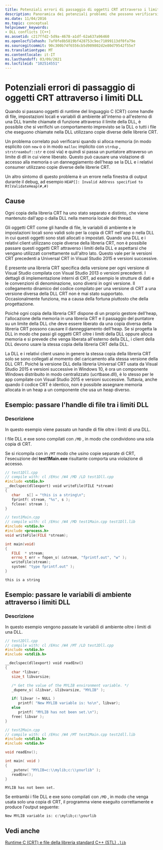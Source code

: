 ```yaml
---
title: Potenziali errori di passaggio di oggetti CRT attraverso i limiti DLL
description: Panoramica dei potenziali problemi che possono verificarsi quando si passano oggetti runtime di Microsoft C attraverso un limite della libreria di collegamento dinamico (DLL).
ms.date: 11/04/2016
ms.topic: conceptual
helpviewer_keywords:
- DLL conflicts [C++]
ms.assetid: c217ffd2-5d9a-4678-a1df-62a637a96460
ms.openlocfilehash: 7af0fe8b5819bf428753c9ec71099113df0fa79e
ms.sourcegitcommit: 90c300b74f6556cb5d989802d2e80d79542f55e7
ms.translationtype: MT
ms.contentlocale: it-IT
ms.lasthandoff: 03/09/2021
ms.locfileid: "102514551"
---
```

# <a name="potential-errors-passing-crt-objects-across-dll-boundaries"></a>Potenziali errori di passaggio di oggetti CRT attraverso i limiti DLL

Quando si passano oggetti di runtime del linguaggio C (CRT) come handle di file, impostazioni locali e variabili di ambiente all'interno o all'esterno di una DLL tramite chiamate di funzione attraverso il limite della DLL, è possibile che si verifichi un comportamento imprevisto se la DLL o tutti i file che eseguono chiamate nella DLL utilizzano copie diverse delle librerie CRT.

Un problema correlato può verificarsi quando si alloca memoria (in modo esplicito con `new` o o in modo `malloc` implicito con `strdup` , `strstreambuf::str` e così via) e quindi si passa un puntatore attraverso un limite di dll in cui viene liberato. Questo può causare una violazione di accesso alla memoria o un danneggiamento dell'heap se la DLL e i relativi consumer utilizzano copie diverse delle librerie CRT.

Un altro sintomo di questo problema è un errore nella finestra di output durante il debug, ad esempio `HEAP[]: Invalid Address specified to RtlValidateHeap(#,#)`

## <a name="causes"></a>Cause

Ogni copia della libreria CRT ha uno stato separato e distinto, che viene mantenuto dall'app o dalla DLL nella memoria locale dei thread.

Gli oggetti CRT come gli handle di file, le variabili di ambiente e le impostazioni locali sono validi solo per la copia di CRT nell'app o nella DLL in cui questi oggetti sono stati allocati o impostati. Quando una DLL e i relativi client utilizzano copie diverse della libreria CRT, non è possibile passare questi oggetti CRT attraverso i limiti della DLL e aspettarsi che vengano utilizzati correttamente sull'altro lato. Questo vale per le versioni CRT precedenti a Universal CRT in Visual Studio 2015 e versioni successive.

È presente una libreria CRT specifica della versione per ogni versione di Visual Studio compilata con Visual Studio 2013 o versioni precedenti. I dettagli di implementazione interni di CRT, ad esempio le strutture di dati e le convenzioni di denominazione, sono diversi in ogni versione. Il collegamento dinamico del codice compilato per una versione di CRT a una versione diversa della DLL CRT non è mai stato supportato. Occasionalmente funziona, ma a causa della fortuna piuttosto che della progettazione.

Poiché ogni copia della libreria CRT dispone di un proprio gestore dell'heap, l'allocazione della memoria in una libreria CRT e il passaggio del puntatore su un limite della DLL che deve essere liberato da una copia diversa della libreria CRT possono causare il danneggiamento dell'heap. Se si progetta la DLL in modo che passi gli oggetti CRT oltre i limiti della DLL oppure alloca memoria e si prevede che venga liberata all'esterno della DLL, i client della DLL devono usare la stessa copia della libreria CRT della DLL.

La DLL e i relativi client usano in genere la stessa copia della libreria CRT solo se sono collegati al momento del caricamento alla stessa versione della DLL CRT. Poiché la versione DLL della libreria Universal CRT usata da Visual Studio 2015 e versioni successive in Windows 10, è ora un componente Windows distribuito in modo centralizzato (ucrtbase.dll), è lo stesso per le app compilate con Visual Studio 2015 e versioni successive. Tuttavia, anche quando il codice CRT è identico, non è possibile assegnare memoria allocata in un heap a un componente che usa un heap diverso.

## <a name="example-pass-file-handle-across-dll-boundary"></a>Esempio: passare l'handle di file tra i limiti DLL

### <a name="description"></a>Descrizione

In questo esempio viene passato un handle di file oltre i limiti di una DLL.

I file DLL e exe sono compilati con `/MD` , in modo che condividono una sola copia di CRT.

Se si ricompila con in `/MT` modo che usino copie separate di CRT, l'esecuzione del **test1Main.exe** risultante comporta una violazione di accesso.

```cpp
// test1Dll.cpp
// compile with: cl /EHsc /W4 /MD /LD test1Dll.cpp
#include <stdio.h>
__declspec(dllexport) void writeFile(FILE *stream)
{
   char   s[] = "this is a string\n";
   fprintf( stream, "%s", s );
   fclose( stream );
}
```

```cpp
// test1Main.cpp
// compile with: cl /EHsc /W4 /MD test1Main.cpp test1Dll.lib
#include <stdio.h>
#include <process.h>
void writeFile(FILE *stream);

int main(void)
{
   FILE  * stream;
   errno_t err = fopen_s( &stream, "fprintf.out", "w" );
   writeFile(stream);
   system( "type fprintf.out" );
}
```

```Output
this is a string
```

## <a name="example-pass-environment-variables-across-dll-boundary"></a>Esempio: passare le variabili di ambiente attraverso i limiti DLL

### <a name="description"></a>Descrizione

In questo esempio vengono passate le variabili di ambiente oltre i limiti di una DLL.

```cpp
// test2Dll.cpp
// compile with: cl /EHsc /W4 /MT /LD test2Dll.cpp
#include <stdio.h>
#include <stdlib.h>

__declspec(dllexport) void readEnv()
{
   char *libvar;
   size_t libvarsize;

   /* Get the value of the MYLIB environment variable. */
   _dupenv_s( &libvar, &libvarsize, "MYLIB" );

   if( libvar != NULL )
      printf( "New MYLIB variable is: %s\n", libvar);
   else
      printf( "MYLIB has not been set.\n");
   free( libvar );
}
```

```cpp
// test2Main.cpp
// compile with: cl /EHsc /W4 /MT test2Main.cpp test2dll.lib
#include <stdlib.h>
#include <stdio.h>

void readEnv();

int main( void )
{
   _putenv( "MYLIB=c:\\mylib;c:\\yourlib" );
   readEnv();
}
```

```Output
MYLIB has not been set.
```

Se entrambi i file DLL e exe sono compilati con `/MD` , in modo che venga usata solo una copia di CRT, il programma viene eseguito correttamente e produce l'output seguente:

```
New MYLIB variable is: c:\mylib;c:\yourlib
```

## <a name="see-also"></a>Vedi anche

[Runtime C (CRT) e file della libreria standard C++ (STL) `.lib`](../c-runtime-library/crt-library-features.md)
